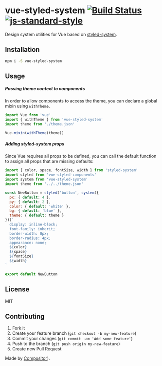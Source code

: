 # vue-styled-system [![Build Status](https://secure.travis-ci.org/c8r/vue-styled-system.svg?branch=master)](https://travis-ci.org/c8r/vue-styled-system) [![js-standard-style](https://img.shields.io/badge/code%20style-standard-brightgreen.svg?style=flat)](https://github.com/feross/standard)

Design system utilities for Vue based on [styled-system](https://github.com/jxnblk/styled-system).

## Installation

```sh
npm i -S vue-styled-system
```

## Usage

##### Passing theme context to components

In order to allow components to access the theme, you can declare a global mixin using `withTheme`.

```js
import Vue from 'vue'
import { withTheme } from 'vue-styled-system'
import theme from './theme.json'

Vue.mixin(withTheme(theme))
```

##### Adding styled-system props

Since Vue requires all props to be defined, you can call the default function to assign all props that are missing defaults:

```js
import { color, space, fontSize, width } from 'styled-system'
import styled from 'vue-styled-components'
import system from 'vue-styled-system'
import theme from '../../theme.json'

const NewButton = styled('button', system({
  px: { default: 4 },
  py: { default: 2 },
  color: { default: 'white' },
  bg: { default: 'blue' },
  theme: { default: theme }
}))`
  display: inline-block;
  font-family: inherit;
  border-width: 0px;
  border-radius: 4px;
  appearance: none;
  ${color}
  ${space}
  ${fontSize}
  ${width}
`

export default NewButton
```

## License

MIT

## Contributing

1. Fork it
2. Create your feature branch (`git checkout -b my-new-feature`)
3. Commit your changes (`git commit -am 'Add some feature'`)
4. Push to the branch (`git push origin my-new-feature`)
5. Create new Pull Request

Made by [Compositor](https://twitter.com/getcompositor)).
